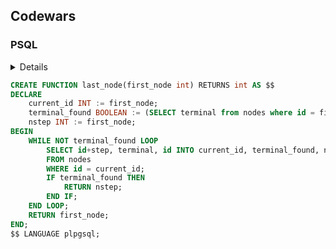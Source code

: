 ## Codewars
### PSQL
<details>
<p>
You will be given a table where each record represents a node in a graph. Each node has an outbound connection to another (but not necessarily different) node, and these connections are stored as differences between the nodes' id's.
For example, assume there're 3 rows in a table with the following data: id = 1, id = 2, id = 3. If the node with id = 1 has a connection to the node with id = 3, this connection will be represented as a number 2 (stored in the first row's step field) because the difference between their id's is 3 - 1 = 2.
It is also known that some nodes are marked as terminal, i.e. if we were to traverse this graph, reaching such node would stop the traversal.
You have to implement a function which receives an id of a node, traverses the graph, and returns the id of the first encountered terminal node. On top of that, this function must not be recursive, and there're a few limitations in place to ensure this:
The function name can appear only once in your code
CREATE has to be used exactly once
You cannot use WITH
You cannot use EXECUTE
 id | step | terminal
----+------+----------
  1 |   7  |  false
  2 |   1  |  true
  3 |   2  |  false
  4 |   3  |  false
  5 |  -3  |  false
  6 |   0  |  true
  7 |  -3  |  false
  8 |  -4  |  true
  -- id 3 returns 2
</p>
</details>

```sql
CREATE FUNCTION last_node(first_node int) RETURNS int AS $$
DECLARE
    current_id INT := first_node;
    terminal_found BOOLEAN := (SELECT terminal from nodes where id = first_node);
    nstep INT := first_node;
BEGIN
    WHILE NOT terminal_found LOOP
        SELECT id+step, terminal, id INTO current_id, terminal_found, nstep
        FROM nodes
        WHERE id = current_id;
        IF terminal_found THEN
            RETURN nstep;
        END IF;
    END LOOP;
    RETURN first_node;
END;
$$ LANGUAGE plpgsql;
```